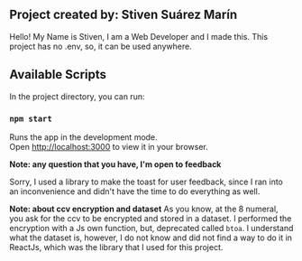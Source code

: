 ## Project created by: Stiven Suárez Marín

Hello!
My Name is Stiven, I am a Web Developer and I made this.
This project has no .env, so, it can be used anywhere.

## Available Scripts

In the project directory, you can run:

### `npm start`

Runs the app in the development mode.\
Open [http://localhost:3000](http://localhost:3000) to view it in your browser.


**Note:  any question that you have, I'm open to feedback**

Sorry, I used a library to make the toast for user feedback, since I ran into an inconvenience and didn't have the time to do everything as well.

**Note: about ccv encryption and dataset**
As you know, at the 8 numeral, you ask for the ccv to be encrypted and stored in a dataset. I performed the encryption with a Js own function, but, deprecated called `btoa`. I understand what the dataset is, however, I do not know and did not find a way to do it in ReactJs, which was the library that I used for this project.